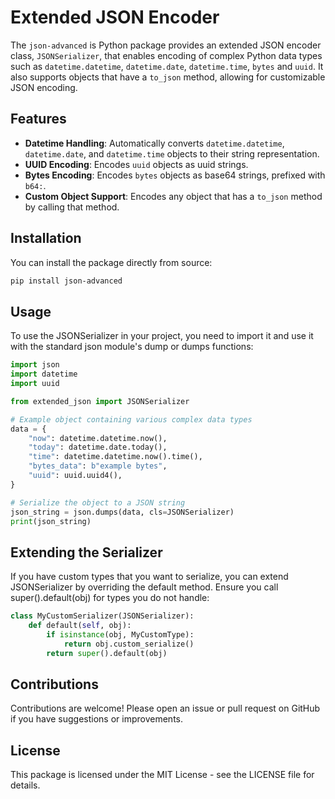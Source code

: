 # Extended JSON Encoder

The `json-advanced` is Python package provides an extended JSON encoder class, `JSONSerializer`, that enables encoding of complex Python data types such as `datetime.datetime`, `datetime.date`, `datetime.time`, `bytes` and `uuid`. It also supports objects that have a `to_json` method, allowing for customizable JSON encoding.

## Features

- **Datetime Handling**: Automatically converts `datetime.datetime`, `datetime.date`, and `datetime.time` objects to their string representation.
- **UUID Encoding**: Encodes `uuid` objects as uuid strings.
- **Bytes Encoding**: Encodes `bytes` objects as base64 strings, prefixed with `b64:`.
- **Custom Object Support**: Encodes any object that has a `to_json` method by calling that method.

## Installation

You can install the package directly from source:

```bash
pip install json-advanced
```

## Usage
To use the JSONSerializer in your project, you need to import it and use it with the standard json module's dump or dumps functions:

```python
import json
import datetime
import uuid

from extended_json import JSONSerializer

# Example object containing various complex data types
data = {
    "now": datetime.datetime.now(),
    "today": datetime.date.today(),
    "time": datetime.datetime.now().time(),
    "bytes_data": b"example bytes",
    "uuid": uuid.uuid4(),
}

# Serialize the object to a JSON string
json_string = json.dumps(data, cls=JSONSerializer)
print(json_string)
```

## Extending the Serializer
If you have custom types that you want to serialize, you can extend JSONSerializer by overriding the default method. Ensure you call super().default(obj) for types you do not handle:

```python
class MyCustomSerializer(JSONSerializer):
    def default(self, obj):
        if isinstance(obj, MyCustomType):
            return obj.custom_serialize()
        return super().default(obj)
```

## Contributions
Contributions are welcome! Please open an issue or pull request on GitHub if you have suggestions or improvements.

## License
This package is licensed under the MIT License - see the LICENSE file for details.